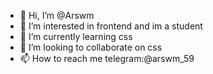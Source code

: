 - 👋 Hi, I’m @Arswm
- 👀 I’m interested in frontend and im a student
- 🌱 I’m currently learning css 
- 💞️ I’m looking to collaborate on css
- 📫 How to reach me telegram:@arswm_59 

<!---
Arswm/Arswm is a ✨ special ✨ repository because its `README.md` (this file) appears on your GitHub profile.
You can click the Preview link to take a look at your changes.
--->
